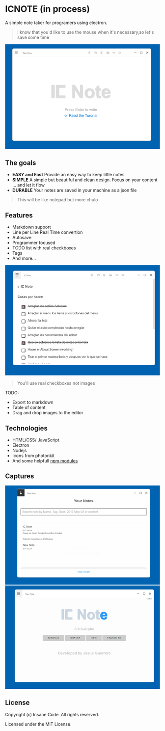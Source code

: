 # ICNOTE (in process)

A simple note taker for programers using electron.
> I know that you'd like to use the mouse when it's    necessary,so let's save some time

![ICNOTE](../documentation/assets/images/img1.png)




## The goals

* **EASY and Fast** Provide an easy way to keep little notes
* **SIMPLE** A simple but beautiful and clean design. Focus on your content ... and let it flow
* **DURABLE** Your notes are saved in your machine as a json file

> This will be like notepad but more chulo
 
## Features

* Markdown support
* Line per Line Real Time convertion
* Autosave
* Programmer focused
* TODO list with real checkboxes
* Tags
* And more...

![ICNOTE](../documentation/assets/images/img7.png)
> You'll use real checkboxes not images

TODO:
- Export to markdown
- Table of content
- Drag and drop images to the editor

## Technologies

* HTML/CSS/ JavaScript
* Electron
* Nodejs
* Icons from photonkit
* And some helpfull [npm modules]()

## Captures
![ICNOTE](../documentation/assets/images/img5.png)
![ICNOTE](../documentation/assets/images/img6.png)

## License

Copyright (c) Insane Code. All rights reserved.

Licensed under the MIT License.
